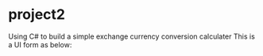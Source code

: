 # project2
Using C# to build a simple exchange currency conversion calculater
This is a UI form as below:
